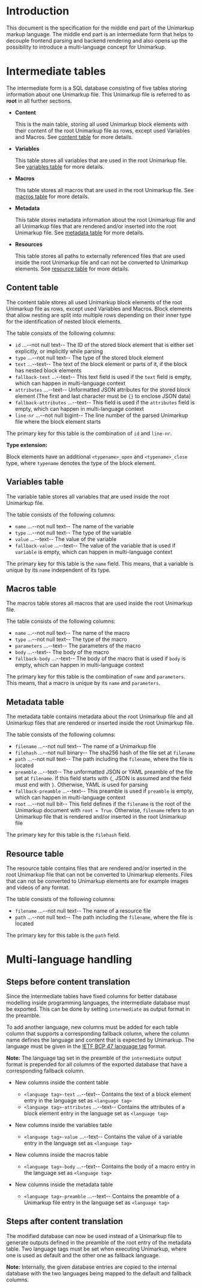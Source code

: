 # Introduction

This document is the specification for the middle end part of the Unimarkup markup language.
The middle end part is an intermediate form that helps to decouple frontend parsing and backend rendering
and also opens up the possibility to introduce a multi-language concept for Unimarkup.

# Intermediate tables

The intermediate form is a SQL database consisting of five tables storing information about one Unimarkup file.
This Unimarkup file is referred to as **root** in all further sections.

- **Content**

  This is the main table, storing all used Unimarkup block elements with their content of the root Unimarkup file as rows, except used Variables and Macros.
  See [content table](#content-table) for more details.

- **Variables**

  This table stores all variables that are used in the root Unimarkup file.
  See [variables table](#variables-table) for more details.

- **Macros**

  This table stores all macros that are used in the root Unimarkup file.
  See [macros table](#macros-table) for more details.

- **Metadata**

  This table stores metadata information about the root Unimarkup file and all Unimarkup files that are rendered and/or inserted into the root Unimarkup file.
  See [metadata table](#metadata-table) for more details.

- **Resources**

  This table stores all paths to externally referenced files that are used inside the root Unimarkup file and can not be converted to Unimarkup elements.
	See [resource table](#resource-table) for more details.

## Content table

The content table stores all used Unimarkup block elements of the root Unimarkup file as rows, except used Variables and Macros.
Block elements that allow nesting are split into multiple rows depending on their inner type for the identification of nested block elements.

The table consists of the following columns:

- `id` ...--not null text-- The ID of the stored block element that is either set explicitly, or implicitly while parsing
- `type` ...--not null text-- The type of the stored block element
- `text` ...--text-- The text of the block element or parts of it, if the block has nested block elements
- `fallback-text` ...--text-- This text field is used if the `text` field is empty, which can happen in multi-language context
- `attributes` ...--text-- Unformatted JSON attributes for the stored block element (The first and last character must be `{}` to enclose JSON data)
- `fallback-attributes` ...--text-- This field is used if the `attributes` field is empty, which can happen in multi-language context
- `line-nr` ...--not null bigint-- The line number of the parsed Unimarkup file where the block element starts

The primary key for this table is the combination of `id` and `line-nr`.

**Type extension:** 

Block elements have an additional `<typename>_open` and `<typename>_close` type, where `typename` denotes the type of the block element.

## Variables table

The variable table stores all variables that are used inside the root Unimarkup file.

The table consists of the following columns:

- `name` ...--not null text-- The name of the variable
- `type` ...--not null text-- The type of the variable
- `value` ...--text-- The value of the variable
- `fallback-value` ...--text-- The value of the variable that is used if `variable` is empty, which can happen in multi-language context

The primary key for this table is the `name` field. This means, that a variable is unique by its `name` independent of its type.

## Macros table

The macros table stores all macros that are used inside the root Unimarkup file.

The table consists of the following columns:

- `name` ...--not null text-- The name of the macro
- `type` ...--not null text-- The type of the macro
- `parameters` ...--text-- The parameters of the macro
- `body` ...--text-- The body of the macro
- `fallback-body` ...--text-- The body of the macro that is used if `body` is empty, which can happen in multi-language context

The primary key for this table is the combination of `name` and `parameters`. This means, that a macro is unique by its `name` and `parameters`.

## Metadata table

The metadata table contains metadata about the root Unimarkup file and all Unimarkup files that are rendered or inserted inside the root Unimarkup file.

The table consists of the following columns:

- `filename` ...--not null text-- The name of a Unimarkup file
- `filehash` ...--not null binary-- The sha256 hash of the file set at `filename`
- `path` ...--not null text-- The path including the `filename`, where the file is located
- `preamble` ...--text-- The unformatted JSON or YAML preamble of the file set at `filename`. If this field starts with `{`, JSON is assumed and the field must end with `}`. Otherwise, YAML is used for parsing
- `fallback-preamble` ...--text-- This preamble is used if `preamble` is empty, which can happen in multi-language context
- `root` ...--not null bit-- This field defines if the `filename` is the root of the Unimarkup document with `root = True`. Otherwise, `filename` refers to an Unimarkup file that is rendered and/or inserted in the root Unimarkup file

The primary key for this table is the `filehash` field.

## Resource table

The resource table contains files that are rendered and/or inserted in the root Unimarkup file that can not be converted to Unimarkup elements.
Files that can not be converted to Unimarkup elements are for example images and videos of any format.

The table consists of the following columns:

- `filename` ...--not null text-- The name of a resource file
- `path` ...--not null text-- The path including the `filename`, where the file is located

The primary key for this table is the `path` field.


# Multi-language handling
## Steps **before** content translation

Since the intermediate tables have fixed columns for better database modelling inside programming languages, the intermediate database must be exported. 
This can be done by setting `intermediate` as output format in the preamble.

To add another language, new columns must be added for each table column that supports a corresponding fallback column,
where the column name defines the language and content that is expected by Unimarkup.
The language must be given in the [IETF BCP 47 language tag](https://tools.ietf.org/rfc/bcp/bcp47.txt) format.

**Note:** The language tag set in the preamble of the `intermediate` output format is prepended for all columns of the exported database that have a corresponding fallback column.

- New columns inside the content table
  - `<language tag>-text` ...--text-- Contains the text of a block element entry in the language set as `<language tag>`
  - `<language tag>-attributes` ...--text-- Contains the attributes of a block element entry in the language set as `<language tag>`

- New columns inside the variables table
  - `<language tag>-value` ...--text-- Contains the value of a variable entry in the language set as `<language tag>`
  
- New columns inside the macros table
  - `<language tag>-body` ...--text-- Contains the body of a macro entry in the language set as `<language tag>`

- New columns inside the metadata table
  - `<language tag>-preamble` ...--text-- Contains the preamble of a Unimarkup file entry in the language set as `<language tag>`

## Steps **after** content translation

The modified database can now be used instead of a Unimarkup file to generate outputs defined in the preamble of the root entry of the metadata table.
Two language tags must be set when executing Unimarkup, where one is used as default and the other one as fallback language.

**Note:** Internally, the given database entries are copied to the internal database with the two languages being mapped to the default and fallback columns.
